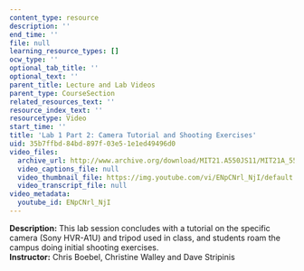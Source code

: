 ```yaml
---
content_type: resource
description: ''
end_time: ''
file: null
learning_resource_types: []
ocw_type: ''
optional_tab_title: ''
optional_text: ''
parent_title: Lecture and Lab Videos
parent_type: CourseSection
related_resources_text: ''
resource_index_text: ''
resourcetype: Video
start_time: ''
title: 'Lab 1 Part 2: Camera Tutorial and Shooting Exercises'
uid: 35b7ffbd-84bd-897f-03e5-1e1ed49496d0
video_files:
  archive_url: http://www.archive.org/download/MIT21.A550JS11/MIT21A_550JS11_lab01_2_300k.mp4
  video_captions_file: null
  video_thumbnail_file: https://img.youtube.com/vi/ENpCNrl_NjI/default.jpg
  video_transcript_file: null
video_metadata:
  youtube_id: ENpCNrl_NjI
---
```


**Description:** This lab session concludes with a tutorial on the specific camera (Sony HVR-A1U) and tripod used in class, and students roam the campus doing initial shooting exercises.  
**Instructor:** Chris Boebel, Christine Walley and Dave Stripinis



